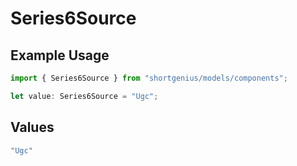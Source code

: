 # Series6Source

## Example Usage

```typescript
import { Series6Source } from "shortgenius/models/components";

let value: Series6Source = "Ugc";
```

## Values

```typescript
"Ugc"
```